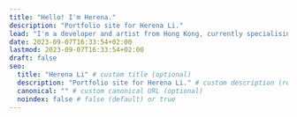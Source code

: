 ```yaml
---
title: "Hello! I'm Herena."
description: "Portfolio site for Herena Li."
lead: "I'm a developer and artist from Hong Kong, currently specialising in Computer Science and minoring in Linguistics at the University of Toronto. Welcome to my website!"
date: 2023-09-07T16:33:54+02:00
lastmod: 2023-09-07T16:33:54+02:00
draft: false
seo:
  title: "Herena Li" # custom title (optional)
  description: "Portfolio site for Herena Li." # custom description (recommended)
  canonical: "" # custom canonical URL (optional)
  noindex: false # false (default) or true
---
```

